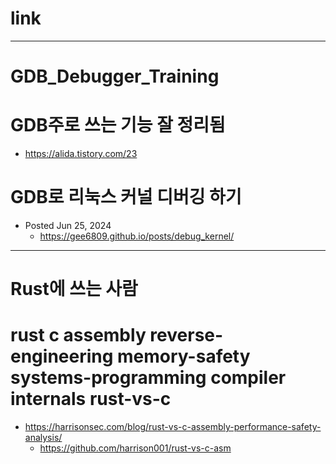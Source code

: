 # link

<hr />

# GDB_Debugger_Training

# GDB주로 쓰는 기능 잘 정리됨
- https://alida.tistory.com/23

# GDB로 리눅스 커널 디버깅 하기
- Posted Jun 25, 2024
  - https://gee6809.github.io/posts/debug_kernel/

<hr />

# Rust에 쓰는 사람

# rust c assembly reverse-engineering memory-safety systems-programming compiler internals rust-vs-c 
- https://harrisonsec.com/blog/rust-vs-c-assembly-performance-safety-analysis/
  - https://github.com/harrison001/rust-vs-c-asm
